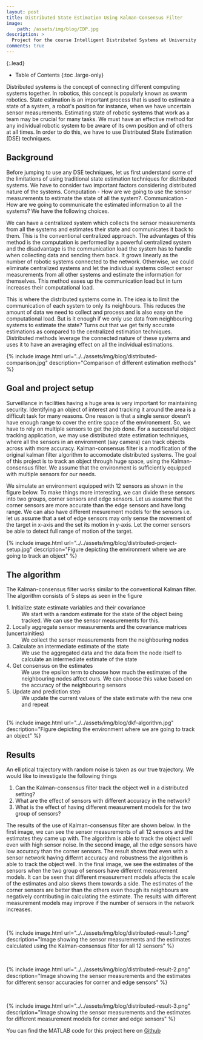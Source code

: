 ```yaml
---
layout: post
title: Distributed State Estimation Using Kalman-Consensus Filter
image:
    path: /assets/img/blog/IDP.jpg
description: >
  Project for the course Intelligent Distributed Systems at University of Trento
comments: true
---
```


<!-- 
Structure of the project page

1. What is this project about?
2. Give background and other necessary information
3. Explain the goal of the project and the methods used
4. Explain the method
5. Explain the result
6. Explain the advantages and disadvantages
7. Conclusion
 -->

 {:.lead}

- Table of Contents
{:toc .large-only}

 Distributed systems is the concept of connecting different computing systems together. In robotics, this concept is popularly known as swarm robotics. State estimation is an important process that is used to estimate a state of a system, a robot's position for instance, when we have uncertain sensor measurements. Estimating state of robotic systems that work as a team may be crucial for many tasks. We must have an effective method for any individual robotic system to be aware of its own position and of others at all times. In order to do this, we have to use Distributed State Estimation (DSE) techniques.

## Background
Before jumping to use any DSE techniques, let us first understand some of the limitations of using traditional state estimation techniques for distributed systems. We have to consider two important factors considering distributed nature of the systems. Computation - How are we going to use the sensor measurements to estimate the state of all the system?. Communication - How are we going to communicate the estimated information to all the systems? We have the following choices. 

We can have a centralized system which collects the sensor measurements from all the systems and estimates their state and communicates it back to them. This is the conventional centralized approach. The advantages of this method is the computation is performed by a powerful centralized system and the disadvantage is the communication load the system has to handle when collecting data and sending them back. It grows linearly as the number of robotic systems connected to the network. Otherwise, we could eliminate centralized systems and let the individual systems collect sensor measurements from all other systems and estimate the information for themselves. This method eases up the communication load but in turn increases their computational load.

This is where the distributed systems come in. The idea is to limit the communication of each system to only its neighbours. This reduces the amount of data we need to collect and process and is also easy on the computational load. But is it enough if we only use data from neighbouring systems to estimate the state? Turns out that we get fairly accurate estimations as compared to the centralized estimation techniques. Distributed methods leverage the connected nature of these systems and uses it to have an averaging effect on all the individual estimations.

{% include image.html url="../../assets/img/blog/distributed-comparison.jpg" description="Comparison of different estimation methods" %}

## Goal and project setup

Surveillance in facilities having a huge area is very important for maintaining security. Identifying an object of interest and tracking it around the area is a difficult task for many reasons. One reason is that a single sensor doesn't have enough range to cover the entire space of the environement. So, we have to rely on multiple sensors to get the job done. For a successful object tracking application, we may use distributed state estimation techniques, where all the sensors in an environment (say camera) can track objects across with more accuracy. Kalman-consensus filter is a modification of the original kalman filter algorithm to accomodate distributed systems. The goal of this project is to track an object through huge space, using the Kalman-consensus filter. We assume that the environment is sufficiently equipped with multiple sensors for our needs.

We simulate an environment equipped with 12 sensors as shown in the figure below. To make things more interesting, we can divide these sensors into two groups, corner sensors and edge sensors. Let us assume that the corner sensors are more accurate than the edge sensors and have long range. We can also have different mesurement models for the sensors i.e. let us assume that a set of edge sensors may only sense the movement of the target in x-axis and the set its motion in y-axis. Let the corner sensors be able to detect full range of motion of the target.

{% include image.html url="../../assets/img/blog/distributed-project-setup.jpg" description="Figure depicting the environment where we are going to track an object" %}

## The algorithm

The Kalman-consensus filter works similar to the conventional Kalman filter. The algorithm consists of 5 steps as seen in the figure


<dl>
    <dt>1. Initialize state estimate variables and their covariance</dt>
    <dd>We start with a random estimate for the state of the object being tracked. We can use the sensor measurements for this.</dd>
    <dt>2. Locally aggregate sensor measurements and the covariance matrices (uncertainities)</dt>
    <dd>We collect the sensor measurements from the neighbouring nodes</dd>
    <dt>3. Calculate an intermediate estimate of the state</dt>
    <dd>We use the aggregated data and the data from the node itself to calculate an intermediate estimate of the state</dd>
    <dt>4. Get consensus on the estimates </dt>
    <dd>We use the epsilon term to choose how much the estimates of the neighbouring nodes affect ours. We can choose this value based on the accuracy of the neighbouring sensors </dd>
    <dt>5. Update and prediction step </dt>
    <dd> We update the current values of the state estimate with the new one and repeat</dd>
</dl>
<br>
{% include image.html url="../../assets/img/blog/dkf-algorithm.jpg" description="Figure depicting the environment where we are going to track an object" %}

## Results
An elliptical trajectory with random noise is taken as our true trajectory. We would like to investigate the following things

<ol>
  <li>Can the Kalman-consensus filter track the object well in a distributed setting?</li>
  <li>What are the effect of sensors with different accuracy in the network?</li>
  <li>What is the effect of having different measurement models for the two group of sensors?</li>
</ol>

The results of the use of Kalman-consensus filter are shown below. In the first image, we can see the sensor measurements of all 12 sensors and the estimates they came up with. The algorithm is able to track the object well even with high sensor noise. In the second image, all the edge sensors have low accuracy than the corner sensors. The result shows that even with a sensor network having differnt accuracy and robustness the algorithm is able to track the object well. In the final image, we see the estimates of the sensors when the two group of sensors have different measurement models. It can be seen that different measurement models affects the scale of the estimates and also skews them towards a side. The estimates of the corner sensors are better than the others even though its neighbours are negatively contributing in calculating the estimate. The results with different measurement models may improve if the number of sensors in the network increases.

<br>

{% include image.html url="../../assets/img/blog/distributed-result-1.png" description="Image showing the sensor measurements and the estimates calculated using the Kalman-consensus filter for all 12 sensors" %}

<br>

{% include image.html url="../../assets/img/blog/distributed-result-2.png" description="Image showing the sensor measurements and the estimates for different sensor accuracies for corner and edge sensors" %}

<br>

{% include image.html url="../../assets/img/blog/distributed-result-3.png" description="Image showing the sensor measurements and the estimates for different measurement models for corner and edge sensors" %}

You can find the MATLAB code for this project here on [Github](https://github.com/kalaiselvan-t/Kalman-Consensus-Filter)



